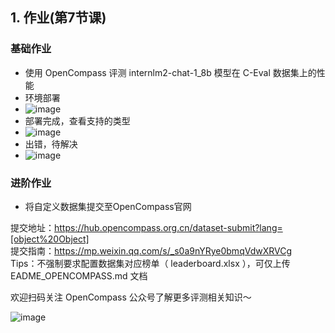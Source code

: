 ## 1. 作业(第7节课)

### 基础作业

- 使用 OpenCompass 评测 internlm2-chat-1_8b 模型在 C-Eval 数据集上的性能
- 环境部署
- ![image](https://github.com/Mlinfeng/InternLM2/assets/50072711/b2d388be-6ced-43f4-b7bb-b074da888042)
- 部署完成，查看支持的类型
- ![image](https://github.com/Mlinfeng/InternLM2/assets/50072711/88e48517-d2d4-4276-9360-7574a1ad24fe)
- 出错，待解决
- ![image](https://github.com/Mlinfeng/InternLM2/assets/50072711/3f50be0c-86c3-4de4-92fd-319076bb074e)




### 进阶作业

- 将自定义数据集提交至OpenCompass官网

提交地址：https://hub.opencompass.org.cn/dataset-submit?lang=[object%20Object]  
提交指南：https://mp.weixin.qq.com/s/_s0a9nYRye0bmqVdwXRVCg  
Tips：不强制要求配置数据集对应榜单（ leaderboard.xlsx ），可仅上传 EADME_OPENCOMPASS.md 文档  



欢迎扫码关注 OpenCompass 公众号了解更多评测相关知识～

![image](https://github.com/InternLM/Tutorial/assets/25839884/1e8f3fd4-cf73-4d13-b5f0-03b1f925d825)
